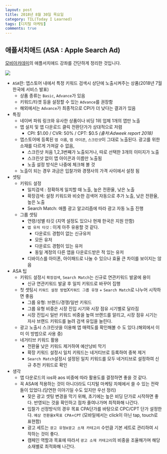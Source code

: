 ```yaml
---
layout: post
title: 2018년 8월 30일 목요일
category: TIL(Today I Learned)
tags: [디지털 마케팅]
comments: true
---
```


## 애플서치애드 (ASA : Apple Search Ad)

[모비아카데미](http://www.mobiacademy.co.kr/main)의 애플서치애드 강좌를 간단하게 정리한 것입니다.

![](https://happist.com/wp-content/uploads/2018/06/%EC%95%A0%ED%94%8C-%EC%95%B1-%EC%8A%A4%ED%86%A0%EC%96%B4-%EA%B2%80%EC%83%89-%EA%B4%91%EA%B3%A0-Apple-App-store-search-ads.jpg)

- `ASA`란: 앱스토어 내에서 특정 키워드 검색시 상단에 노출시켜주는 상품(2018년 7월 한국에 서비스 발표)
    - 상품 종류는 `Basic`, `Advance`가 있음
    - 키워드/타겟 등을 설정할 수 있는 `Advance`를 권장함
    - 해외에서는 `Advance`가 최종적으로 CPI가 더 낮다는 결과가 있음
- 특징
    - 네이버 파워 링크와 유사한 상품이나 비딩 1위 업체 1개의 앱만 노출
    - 앱 설치 및 앱 다운로드 클릭 전환단가가 상대적으로 저렴
        - CPI: $1.00 / CVR: 50% / CPT: $0.5 *(출처:Adweek report 2018)*
    - 앱스토어에 등록된 `앱 이름`, `앱 아이콘`, `스크린샷`이 그대로 노출된다. 광고를 위한 소재를 다르게 가져갈 수 없음, 
        - 스크린샷 처음 1,2,3번째가 노출되거나, 따로 선택한 3개의 이미지가 노출
        - 스크린샷 없이 앱 아이콘과 이름만 노출됨 
        - 노출 설정 방식은 나중에 체크해 볼 것
    - 노출이 되는 경우 과금은 입찰가와 경쟁사의 가격 사이에서 설정 됨
- 셋팅
    - 키워드 설정
        - 일치검색 : 정확하게 일치할 때 노출, 높은 전환율, 낮은 노출
        - 확장검색: 설정 키워드와 비슷한 검색어 자동으로 추가 노출, 낮은 전환율, 높은 노출
        - Search Match: 애플 광고 알고리즘에 따라 광고 자동 노출 진행
    - 그룹 셋팅
        - 연령/성별 타깃 (지역 설정도 있으나 현재 한국은 지원 안함)
        - `앱 유저 타깃` : 이게 아주 유용할 것 같다.  
            - 다운로드 경험이 없는 신규유저
            - 모든 유저
            - 다운로드 경험이 있는 유저
            - 동일 계정의 다른 앱을 다운로드받은 적 있는 유저
        - 디바이스를 아이폰, 아이패드로 나눌 수 있으나 효율 큰 차이를 보이지는 않음 
- ASA 팁
    - 키워드 설정시 `확장검색`, `Search Match`는 신규로 연관키워드 발굴에 용이
        - 신규 연관키워드 발굴 후 일치 키워드로 바꾸어 집행
    - 첫 셋팅시 `키워드 설정 방법`X`키워드 그룹 유형` + `Search Match`로 나누어 시작하면 좋음
        - 그룹 유형: 브랜드/경쟁/일반 키워드
        - 그룹 유형 비중은 시장 진입 시기와 시장 점유 시기별로 달라짐
        - 시장 진입시 일반 키워드 비중을 높여 브랜드를 알리고, 시장 점유 시기는 자사 브랜드 키워드를 늘려 검색 유입을 늘린다. 
    - 광고 노출시 스크린샷을 이용해 앱 매력도를 확인해볼 수 도 있다.(해외에서 이미 이 방법으로 사용 중)
    - 네거티브 키워드 활용
        - 전환율 낮은 키워드 제거하여 예산낭비 막기
        - 확장 키워드 설정시 일치 키워드는 네거티브로 등록하여 중복 제거
        - `Search Match`설정시 설정된 일치 키워드를 모두 네거티브로 설정하여 신규 추천 키워드로 확인
- 생각 
    - 앱 다운로드의 ios와 aos 비중에 따라 활용도를 결정하면 좋을 것 같다.
    - 꼭 ASA에 적용하는 것이 아니더라도 디지털 마케팅 자체에서 쓸 수 있는 전략들이 있었다.(당연한 이야기일 수도 있지만 우선 정리)
        - 잦은 광고 셋팅 변경을 막기 위해, 초기에는 높은 비딩 단가로 시작하면 좋다. 반영되는 것을 확인하고 점차 줄여나가며 최적화해 나간다. 
        - 입찰가 선정방식의 경우 목표 CPA단가를 바탕으로 CPC/CPT 단가 설정한다. `예상 전환율`x`목표 CPA`=`CPT` (모바일에서는 click이 아닌 tap, touch로 표현함)
        - 광고 세트는 `광고 유형`x`광고 소재 카테고리` 수만큼 기본 세트로 관리하여 시작하는 것이 좋다.
        - 캠페인 역할과 목표에 따라서 `광고 소재 카테고리`의 비중을 조율해가며 해당 소재별로 최적화해 나간다.
 
